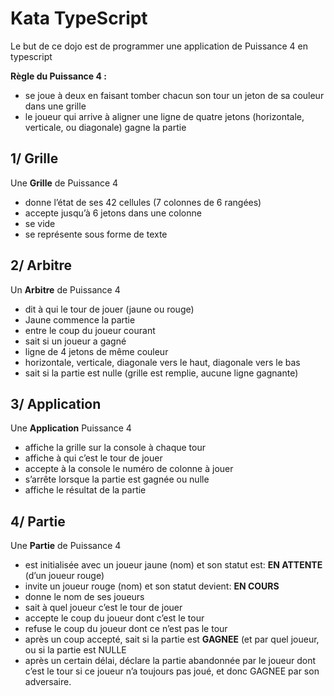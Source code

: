 # Kata TypeScript

Le but de ce dojo est de programmer une application de Puissance 4 en typescript

**Règle du Puissance 4 :**
* se joue à deux en faisant tomber chacun son tour un jeton de sa couleur dans une grille
* le joueur qui arrive à aligner une ligne de quatre jetons (horizontale, verticale, ou diagonale) gagne la partie


## 1/ Grille

Une **Grille** de Puissance 4
* donne l’état de ses 42 cellules (7 colonnes de 6 rangées)
* accepte jusqu’à 6 jetons dans une colonne
* se vide
* se représente sous forme de texte

## 2/ Arbitre

Un **Arbitre** de Puissance 4
* dit à qui le tour de jouer (jaune ou rouge)
 * Jaune commence la partie
* entre le coup du joueur courant 
* sait si un joueur a gagné
 * ligne de 4 jetons de même couleur
 * horizontale, verticale, diagonale vers le haut, diagonale vers le bas
* sait si la partie est nulle (grille est remplie, aucune ligne gagnante) 

## 3/ Application

Une **Application** Puissance 4
* affiche la grille sur la console à chaque tour
* affiche à qui c’est le tour de jouer
* accepte à la console le numéro de colonne à jouer
* s’arrête lorsque la partie est gagnée ou nulle
* affiche le résultat de la partie

## 4/ Partie

Une **Partie** de Puissance 4
* est initialisée avec un joueur jaune (nom) et son statut est: **EN ATTENTE** (d’un joueur rouge)
* invite un joueur rouge (nom) et son statut devient: **EN COURS**
* donne le nom de ses joueurs
* sait à quel joueur c’est le tour de jouer
* accepte le coup du joueur dont c’est le tour
* refuse le coup du joueur dont ce n’est pas le tour
* après un coup accepté, sait si la partie est **GAGNEE** (et par quel joueur, ou si la partie est NULLE
* après un certain délai, déclare la partie abandonnée par le joueur dont c’est le tour si ce joueur n’a toujours pas joué, et donc GAGNEE par son adversaire.



 
